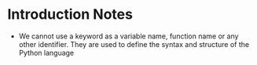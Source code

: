 # Introduction Notes 

- We cannot use a keyword as a variable name, function name or any other identifier. They are used to define the syntax and structure of the Python language